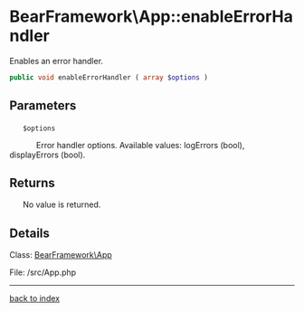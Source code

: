# BearFramework\App::enableErrorHandler

Enables an error handler.

```php
public void enableErrorHandler ( array $options )
```

## Parameters

&nbsp;&nbsp;&nbsp;&nbsp;&nbsp;&nbsp;`$options`

&nbsp;&nbsp;&nbsp;&nbsp;&nbsp;&nbsp;&nbsp;&nbsp;&nbsp;&nbsp;&nbsp;&nbsp;Error handler options. Available values: logErrors (bool), displayErrors (bool).

## Returns

&nbsp;&nbsp;&nbsp;&nbsp;&nbsp;&nbsp;No value is returned.

## Details

Class: [BearFramework\App](bearframework.app.class.md)

File: /src/App.php

---

[back to index](index.md)

